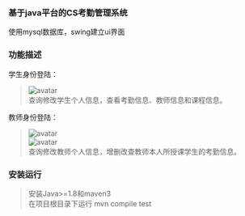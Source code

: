 ### 基于java平台的CS考勤管理系统
使用mysql数据库，swing建立ui界面
### 功能描述
学生身份登陆：
> ![avatar](http://thyrsi.com/t6/656/1547446025x2890149512.png)  
查询修改学生个人信息，查看考勤信息、教师信息和课程信息。

教师身份登陆：
> ![avatar](http://thyrsi.com/t6/656/1547449531x2890174321.png)  
![avatar](http://thyrsi.com/t6/656/1547449602x2890174321.png)  
查询修改教师个人信息，增删改查教师本人所授课学生的考勤信息。
### 安装运行
>安装Java>=1.8和maven3  
在项目根目录下运行 mvn compile test

